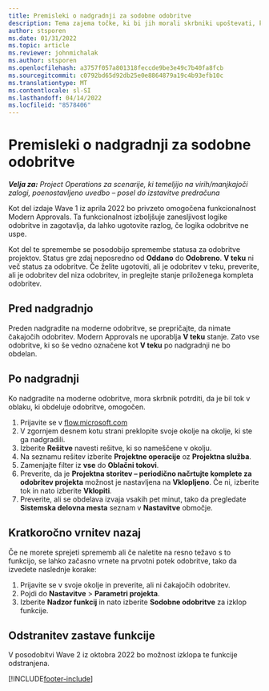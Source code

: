 ```yaml
---
title: Premisleki o nadgradnji za sodobne odobritve
description: Tema zajema točke, ki bi jih morali skrbniki upoštevati, ko omogočijo funkcionalnost sodobnih odobritev.
author: stsporen
ms.date: 01/31/2022
ms.topic: article
ms.reviewer: johnmichalak
ms.author: stsporen
ms.openlocfilehash: a3757f057a801318feccde9be3e49c7b40fa8fcb
ms.sourcegitcommit: c0792bd65d92db25e0e8864879a19c4b93efb10c
ms.translationtype: MT
ms.contentlocale: sl-SI
ms.lasthandoff: 04/14/2022
ms.locfileid: "8578406"
---
```

# <a name="upgrade-considerations-for-modern-approvals"></a>Premisleki o nadgradnji za sodobne odobritve 

_**Velja za:** Project Operations za scenarije, ki temeljijo na virih/manjkajoči zalogi, poenostavljeno uvedbo – posel do izstavitve predračuna_

Kot del izdaje Wave 1 iz aprila 2022 bo privzeto omogočena funkcionalnost Modern Approvals. Ta funkcionalnost izboljšuje zanesljivost logike odobritve in zagotavlja, da lahko ugotovite razlog, če logika odobritve ne uspe.

Kot del te spremembe se posodobijo spremembe statusa za odobritve projektov. Status gre zdaj neposredno od **Oddano** do **Odobreno**. **V teku** ni več status za odobritve. Če želite ugotoviti, ali je odobritev v teku, preverite, ali je odobritev del niza odobritev, in preglejte stanje priloženega kompleta odobritev.

## <a name="before-you-upgrade"></a>Pred nadgradnjo

Preden nadgradite na moderne odobritve, se prepričajte, da nimate čakajočih odobritev. Modern Approvals ne uporablja **V teku** stanje. Zato vse odobritve, ki so še vedno označene kot **V teku** po nadgradnji ne bo obdelan.

## <a name="after-you-upgrade"></a>Po nadgradnji

Ko nadgradite na moderne odobritve, mora skrbnik potrditi, da je bil tok v oblaku, ki obdeluje odobritve, omogočen.

1. Prijavite se v [flow.microsoft.com](https://flow.microsoft.com)
2. V zgornjem desnem kotu strani preklopite svoje okolje na okolje, ki ste ga nadgradili.
3. Izberite **Rešitve** navesti rešitve, ki so nameščene v okolju.
4. Na seznamu rešitev izberite **Projektne operacije** oz **Projektna služba**.
5. Zamenjajte filter iz **vse** do **Oblačni tokovi**.
6. Preverite, da je **Projektna storitev – periodično načrtujte komplete za odobritev projekta** možnost je nastavljena na **Vklopljeno**. Če ni, izberite tok in nato izberite **Vklopiti**.
7. Preverite, ali se obdelava izvaja vsakih pet minut, tako da pregledate **Sistemska delovna mesta** seznam v **Nastavitve** območje.

## <a name="short-term-rollback"></a>Kratkoročno vrnitev nazaj

Če ne morete sprejeti sprememb ali če naletite na resno težavo s to funkcijo, se lahko začasno vrnete na prvotni potek odobritve, tako da izvedete naslednje korake:
1. Prijavite se v svoje okolje in preverite, ali ni čakajočih odobritev.
2. Pojdi do **Nastavitve** > **Parametri projekta**.
3. Izberite **Nadzor funkcij** in nato izberite **Sodobne odobritve** za izklop funkcije.

## <a name="removing-the-feature-flag"></a>Odstranitev zastave funkcije

V posodobitvi Wave 2 iz oktobra 2022 bo možnost izklopa te funkcije odstranjena.

[!INCLUDE[footer-include](../includes/footer-banner.md)]
